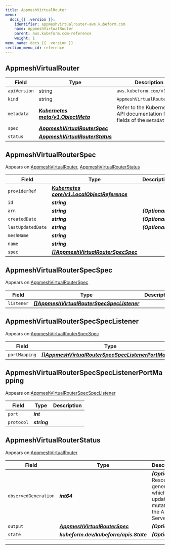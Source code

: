 ```yaml
---
title: AppmeshVirtualRouter
menu:
  docs_{{ .version }}:
    identifier: appmeshvirtualrouter-aws.kubeform.com
    name: AppmeshVirtualRouter
    parent: aws.kubeform.com-reference
    weight: 1
menu_name: docs_{{ .version }}
section_menu_id: reference
---
```


## AppmeshVirtualRouter
| Field | Type | Description |
| ------ | ----- | ----------- |
| `apiVersion` | string | `aws.kubeform.com/v1alpha1` |
|    `kind` | string | `AppmeshVirtualRouter` |
| `metadata` | ***[Kubernetes meta/v1.ObjectMeta](https://kubernetes.io/docs/reference/generated/kubernetes-api/v1.13/#objectmeta-v1-meta)***|Refer to the Kubernetes API documentation for the fields of the `metadata` field.|
| `spec` | ***[AppmeshVirtualRouterSpec](#AppmeshVirtualRouterSpec)***||
| `status` | ***[AppmeshVirtualRouterStatus](#AppmeshVirtualRouterStatus)***||
## AppmeshVirtualRouterSpec

Appears on:[AppmeshVirtualRouter](#AppmeshVirtualRouter), [AppmeshVirtualRouterStatus](#AppmeshVirtualRouterStatus)

| Field | Type | Description |
| ------ | ----- | ----------- |
| `providerRef` | ***[Kubernetes core/v1.LocalObjectReference](https://kubernetes.io/docs/reference/generated/kubernetes-api/v1.13/#localobjectreference-v1-core)***||
| `id` | ***string***||
| `arn` | ***string***| ***(Optional)*** |
| `createdDate` | ***string***| ***(Optional)*** |
| `lastUpdatedDate` | ***string***| ***(Optional)*** |
| `meshName` | ***string***||
| `name` | ***string***||
| `spec` | ***[[]AppmeshVirtualRouterSpecSpec](#AppmeshVirtualRouterSpecSpec)***||
## AppmeshVirtualRouterSpecSpec

Appears on:[AppmeshVirtualRouterSpec](#AppmeshVirtualRouterSpec)

| Field | Type | Description |
| ------ | ----- | ----------- |
| `listener` | ***[[]AppmeshVirtualRouterSpecSpecListener](#AppmeshVirtualRouterSpecSpecListener)***||
## AppmeshVirtualRouterSpecSpecListener

Appears on:[AppmeshVirtualRouterSpecSpec](#AppmeshVirtualRouterSpecSpec)

| Field | Type | Description |
| ------ | ----- | ----------- |
| `portMapping` | ***[[]AppmeshVirtualRouterSpecSpecListenerPortMapping](#AppmeshVirtualRouterSpecSpecListenerPortMapping)***||
## AppmeshVirtualRouterSpecSpecListenerPortMapping

Appears on:[AppmeshVirtualRouterSpecSpecListener](#AppmeshVirtualRouterSpecSpecListener)

| Field | Type | Description |
| ------ | ----- | ----------- |
| `port` | ***int***||
| `protocol` | ***string***||
## AppmeshVirtualRouterStatus

Appears on:[AppmeshVirtualRouter](#AppmeshVirtualRouter)

| Field | Type | Description |
| ------ | ----- | ----------- |
| `observedGeneration` | ***int64***| ***(Optional)*** Resource generation, which is updated on mutation by the API Server.|
| `output` | ***[AppmeshVirtualRouterSpec](#AppmeshVirtualRouterSpec)***| ***(Optional)*** |
| `state` | ***kubeform.dev/kubeform/apis.State***| ***(Optional)*** |
---
